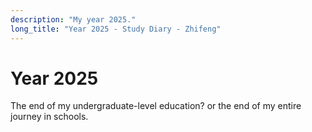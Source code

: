 ```yaml
---
description: "My year 2025."
long_title: "Year 2025 - Study Diary - Zhifeng"
---
```


# Year 2025

The end of my undergraduate-level education? or the end of my entire journey in schools.
